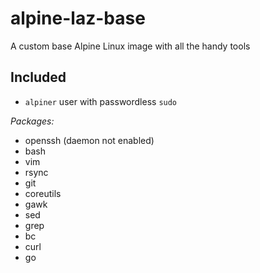 # alpine-laz-base

A custom base Alpine Linux image with all the handy tools

## Included

- `alpiner` user with passwordless `sudo`

*Packages:*
- openssh (daemon not enabled)
- bash
- vim
- rsync
- git
- coreutils
- gawk
- sed
- grep
- bc
- curl
- go
